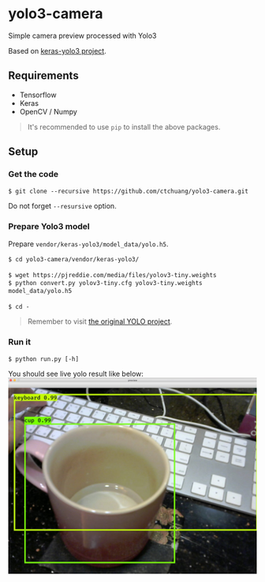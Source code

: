 # yolo3-camera
Simple camera preview processed with Yolo3 

Based on [keras-yolo3 project](https://github.com/qqwweee/keras-yolo3/).

## Requirements

- Tensorflow
- Keras
- OpenCV / Numpy

> It's recommended to use `pip` to install the above packages.

## Setup

### Get the code

```console
$ git clone --recursive https://github.com/ctchuang/yolo3-camera.git
```

Do not forget `--resursive` option.

### Prepare Yolo3 model

Prepare `vendor/keras-yolo3/model_data/yolo.h5`.

```console
$ cd yolo3-camera/vendor/keras-yolo3/

$ wget https://pjreddie.com/media/files/yolov3-tiny.weights
$ python convert.py yolov3-tiny.cfg yolov3-tiny.weights model_data/yolo.h5

$ cd -
```

> Remember to visit [the original YOLO project](https://pjreddie.com/darknet/yolo/).

### Run it

```console
$ python run.py [-h]
```

You should see live yolo result like below:
![Example](doc/example.jpg)
